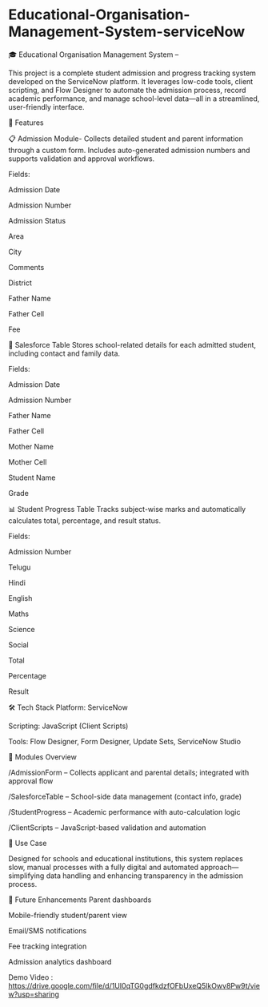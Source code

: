 # Educational-Organisation-Management-System-serviceNow
🎓 Educational Organisation Management System – 

This project is a complete student admission and progress tracking system developed on the ServiceNow platform. It leverages low-code tools, client scripting, and Flow Designer to automate the admission process, record academic performance, and manage school-level data—all in a streamlined, user-friendly interface.

🚀 Features

📋 Admission Module-
Collects detailed student and parent information through a custom form. Includes auto-generated admission numbers and supports validation and approval workflows.

Fields:

Admission Date

Admission Number

Admission Status

Area

City

Comments

District

Father Name

Father Cell

Fee

🏫 Salesforce Table
Stores school-related details for each admitted student, including contact and family data.

Fields:

Admission Date

Admission Number

Father Name

Father Cell

Mother Name

Mother Cell

Student Name

Grade

📊 Student Progress Table
Tracks subject-wise marks and automatically calculates total, percentage, and result status.

Fields:

Admission Number

Telugu

Hindi

English

Maths

Science

Social

Total

Percentage

Result

🛠 Tech Stack
Platform: ServiceNow

Scripting: JavaScript (Client Scripts)

Tools: Flow Designer, Form Designer, Update Sets, ServiceNow Studio

📂 Modules Overview

/AdmissionForm – Collects applicant and parental details; integrated with approval flow

/SalesforceTable – School-side data management (contact info, grade)

/StudentProgress – Academic performance with auto-calculation logic

/ClientScripts – JavaScript-based validation and automation

📌 Use Case

Designed for schools and educational institutions, this system replaces slow, manual processes with a fully digital and automated approach—simplifying data handling and enhancing transparency in the admission process.

🔮 Future Enhancements
Parent dashboards

Mobile-friendly student/parent view

Email/SMS notifications

Fee tracking integration

Admission analytics dashboard

Demo Video : https://drive.google.com/file/d/1UI0qTG0gdfkdzfOFbUxeQ5lkOwv8Pw9t/view?usp=sharing
